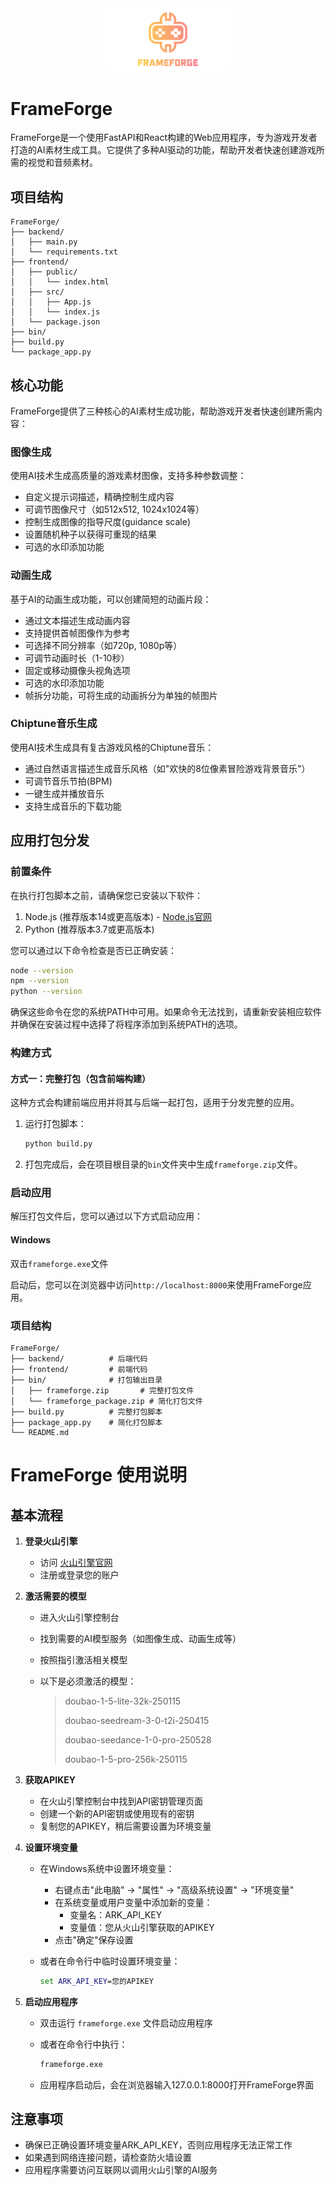 <div align="center">
  <img src="icon.png" alt="FrameForge Logo" width="200">
</div>

# FrameForge

FrameForge是一个使用FastAPI和React构建的Web应用程序，专为游戏开发者打造的AI素材生成工具。它提供了多种AI驱动的功能，帮助开发者快速创建游戏所需的视觉和音频素材。

## 项目结构

```
FrameForge/
├── backend/
│   ├── main.py
│   └── requirements.txt
├── frontend/
│   ├── public/
│   │   └── index.html
│   ├── src/
│   │   ├── App.js
│   │   └── index.js
│   └── package.json
├── bin/
├── build.py
└── package_app.py
```

## 核心功能

FrameForge提供了三种核心的AI素材生成功能，帮助游戏开发者快速创建所需内容：

### 图像生成

使用AI技术生成高质量的游戏素材图像，支持多种参数调整：
- 自定义提示词描述，精确控制生成内容
- 可调节图像尺寸（如512x512, 1024x1024等）
- 控制生成图像的指导尺度(guidance scale)
- 设置随机种子以获得可重现的结果
- 可选的水印添加功能

### 动画生成

基于AI的动画生成功能，可以创建简短的动画片段：
- 通过文本描述生成动画内容
- 支持提供首帧图像作为参考
- 可选择不同分辨率（如720p, 1080p等）
- 可调节动画时长（1-10秒）
- 固定或移动摄像头视角选项
- 可选的水印添加功能
- 帧拆分功能，可将生成的动画拆分为单独的帧图片

### Chiptune音乐生成

使用AI技术生成具有复古游戏风格的Chiptune音乐：
- 通过自然语言描述生成音乐风格（如"欢快的8位像素冒险游戏背景音乐"）
- 可调节音乐节拍(BPM)
- 一键生成并播放音乐
- 支持生成音乐的下载功能

## 应用打包分发

### 前置条件

在执行打包脚本之前，请确保您已安装以下软件：

1. Node.js (推荐版本14或更高版本) - [Node.js官网](https://nodejs.org/)
2. Python (推荐版本3.7或更高版本)

您可以通过以下命令检查是否已正确安装：

```bash
node --version
npm --version
python --version
```

确保这些命令在您的系统PATH中可用。如果命令无法找到，请重新安装相应软件并确保在安装过程中选择了将程序添加到系统PATH的选项。

### 构建方式


#### 方式一：完整打包（包含前端构建）

这种方式会构建前端应用并将其与后端一起打包，适用于分发完整的应用。

1. 运行打包脚本：
   ```bash
   python build.py
   ```

2. 打包完成后，会在项目根目录的`bin`文件夹中生成`frameforge.zip`文件。



### 启动应用

解压打包文件后，您可以通过以下方式启动应用：

#### Windows

双击`frameforge.exe`文件

启动后，您可以在浏览器中访问`http://localhost:8000`来使用FrameForge应用。

### 项目结构

```
FrameForge/
├── backend/          # 后端代码
├── frontend/         # 前端代码
├── bin/              # 打包输出目录
│   ├── frameforge.zip       # 完整打包文件
│   └── frameforge_package.zip # 简化打包文件
├── build.py          # 完整打包脚本
├── package_app.py    # 简化打包脚本
└── README.md
```

# FrameForge 使用说明

## 基本流程

1. **登录火山引擎**
   
   - 访问 [火山引擎官网](https://www.volcengine.com/)
   - 注册或登录您的账户

2. **激活需要的模型**
   
   - 进入火山引擎控制台
   - 找到需要的AI模型服务（如图像生成、动画生成等）
   - 按照指引激活相关模型
   - 以下是必须激活的模型：
     
     > doubao-1-5-lite-32k-250115
     > 
     > doubao-seedream-3-0-t2i-250415
     > 
     > doubao-seedance-1-0-pro-250528
     > 
     > doubao-1-5-pro-256k-250115

3. **获取APIKEY**
   
   - 在火山引擎控制台中找到API密钥管理页面
   - 创建一个新的API密钥或使用现有的密钥
   - 复制您的APIKEY，稍后需要设置为环境变量

4. **设置环境变量**
   
   - 在Windows系统中设置环境变量：
     - 右键点击"此电脑" -> "属性" -> "高级系统设置" -> "环境变量"
     - 在系统变量或用户变量中添加新的变量：
       - 变量名：ARK_API_KEY
       - 变量值：您从火山引擎获取的APIKEY
     - 点击"确定"保存设置
   - 或者在命令行中临时设置环境变量：
     
     ```cmd
     set ARK_API_KEY=您的APIKEY
     ```

5. **启动应用程序**
   
   - 双击运行 `frameforge.exe` 文件启动应用程序
   - 或者在命令行中执行：
     
     ```cmd
     frameforge.exe
     ```
   - 应用程序启动后，会在浏览器输入127.0.0.1:8000打开FrameForge界面

## 注意事项

- 确保已正确设置环境变量ARK_API_KEY，否则应用程序无法正常工作
- 如果遇到网络连接问题，请检查防火墙设置
- 应用程序需要访问互联网以调用火山引擎的AI服务